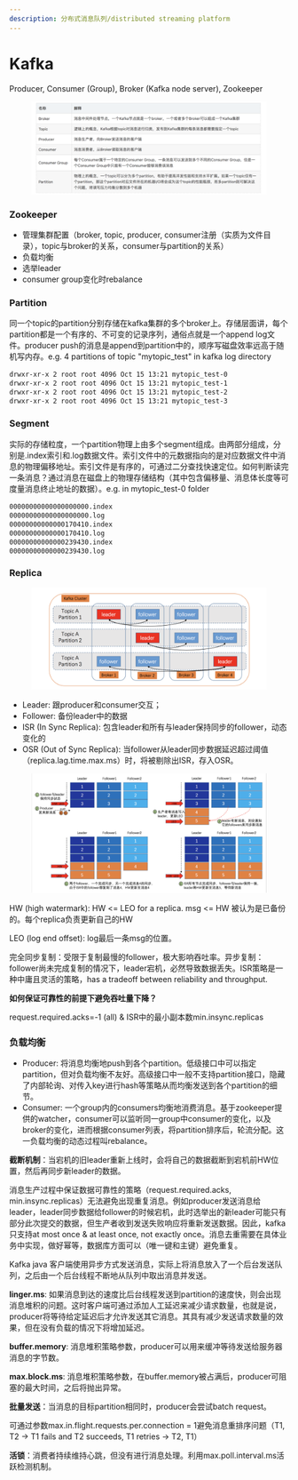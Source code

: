 ```yaml
---
description: 分布式消息队列/distributed streaming platform
---
```


# Kafka

Producer, Consumer (Group), Broker (Kafka node server), Zookeeper

<figure><img src="../.gitbook/assets/kafka components.png" alt="producer must specify the topic when pushing msgs"><figcaption></figcaption></figure>

### Zookeeper

* 管理集群配置（broker, topic, producer, consumer注册（实质为文件目录），topic与broker的关系，consumer与partition的关系）
* 负载均衡
* 选举leader
* consumer group变化时rebalance

### Partition

同一个topic的partition分别存储在kafka集群的多个broker上。存储层面讲，每个partition都是一个有序的、不可变的记录序列，通俗点就是一个append log文件。producer push的消息是append到partition中的，顺序写磁盘效率远高于随机写内存。e.g. 4 partitions of topic "mytopic\_test" in kafka log directory

```
drwxr-xr-x 2 root root 4096 Oct 15 13:21 mytopic_test-0
drwxr-xr-x 2 root root 4096 Oct 15 13:21 mytopic_test-1
drwxr-xr-x 2 root root 4096 Oct 15 13:21 mytopic_test-2
drwxr-xr-x 2 root root 4096 Oct 15 13:21 mytopic_test-3
```

### Segment

实际的存储粒度，一个partition物理上由多个segment组成。由两部分组成，分别是.index索引和.log数据文件。索引文件中的元数据指向的是对应数据文件中消息的物理偏移地址。索引文件是有序的，可通过二分查找快速定位。如何判断读完一条消息？通过消息在磁盘上的物理存储结构（其中包含偏移量、消息体长度等可度量消息终止地址的数据）。e.g. in mytopic\_test-0 folder

```
00000000000000000000.index
00000000000000000000.log
00000000000000170410.index
00000000000000170410.log
00000000000000239430.index
00000000000000239430.log
```

### Replica

<figure><img src="../.gitbook/assets/kafka replica.png" alt=""><figcaption></figcaption></figure>

* Leader: 跟producer和consumer交互；
* Follower: 备份leader中的数据
* ISR (In Sync Replica): 包含leader和所有与leader保持同步的follower，动态变化的
* OSR (Out of Sync Replica): 当follower从leader同步数据延迟超过阈值（replica.lag.time.max.ms）时，将被剔除出ISR，存入OSR。

<figure><img src="../.gitbook/assets/HW &#x26; LEO.png" alt=""><figcaption></figcaption></figure>

HW (high watermark): HW <= LEO for a replica. msg <= HW 被认为是已备份的。每个replica负责更新自己的HW

LEO (log end offset): log最后一条msg的位置。

完全同步复制：受限于复制最慢的follower，极大影响吞吐率。异步复制：follower尚未完成复制的情况下，leader宕机，必然导致数据丢失。ISR策略是一种中庸且灵活的策略，has a tradeoff between reliability and throughput.&#x20;



**如何保证可靠性的前提下避免吞吐量下降？**

request.required.acks=-1 (all) & ISR中的最小副本数min.insync.replicas



### 负载均衡

* Producer: 将消息均衡地push到各个partition。低级接口中可以指定partition，但对负载均衡不友好。高级接口中一般不支持partition接口，隐藏了内部轮询、对传入key进行hash等策略从而均衡发送到各个partition的细节。
* Consumer: 一个group内的consumers均衡地消费消息。基于zookeeper提供的watcher，consumer可以监听同一group中consumer的变化，以及broker的变化，进而根据consumer列表，将partition排序后，轮流分配。这一负载均衡的动态过程叫rebalance。



**截断机制**：当宕机的旧leader重新上线时，会将自己的数据截断到宕机前HW位置，然后再同步新leader的数据。



消息生产过程中保证数据可靠性的策略（request.required.acks, min.insync.replicas）无法避免出现重复消息。例如producer发送消息给leader，leader同步数据给follower的时候宕机，此时选举出的新leader可能只有部分此次提交的数据，但生产者收到发送失败响应将重新发送数据。因此，kafka只支持at most once & at least once, not exactly once。消息去重需要在具体业务中实现，做好幂等，数据库方面可以（唯一键和主键）避免重复。



Kafka java 客户端使用异步方式发送消息，实际上将消息放入了一个后台发送队列，之后由一个后台线程不断地从队列中取出消息并发送。

**linger.ms**: 如果消息到达的速度比后台线程发送到partition的速度快，则会出现消息堆积的问题。这时客户端可通过添加人工延迟来减少请求数量，也就是说，producer将等待给定延迟后才允许发送其它消息。其具有减少发送请求数量的效果，但在没有负载的情况下将增加延迟。

**buffer.memory**: 消息堆积策略参数，producer可以用来缓冲等待发送给服务器消息的字节数。

**max.block.ms**: 消息堆积策略参数，在buffer.memory被占满后，producer可阻塞的最大时间，之后将抛出异常。

**批量发送**：当消息的目标partition相同时，producer会尝试batch request。

可通过参数max.in.flight.requests.per.connection = 1避免消息重排序问题（T1, T2 -> T1 fails and T2 succeeds, T1 retries -> T2, T1）



**活锁**：消费者持续维持心跳，但没有进行消息处理。利用max.poll.interval.ms活跃检测机制。




